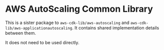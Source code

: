 # AWS AutoScaling Common Library


This is a sister package to `aws-cdk-lib/aws-autoscaling` and
`aws-cdk-lib/aws-applicationautoscaling`. It contains shared implementation
details between them.

It does not need to be used directly.
